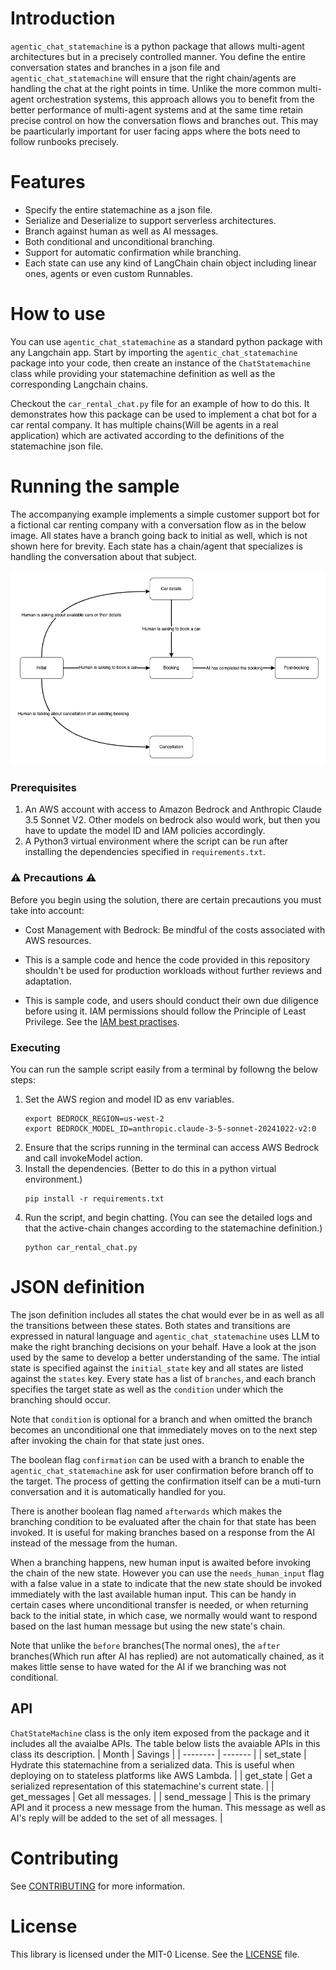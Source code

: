 # Introduction
`agentic_chat_statemachine` is a python package that allows multi-agent architectures but in a precisely controlled manner. You define the entire conversation states and branches in a json file and `agentic_chat_statemachine` will ensure that the right chain/agents are handling the chat at the right points in time. Unlike the more common multi-agent orchestration systems, this approach allows you to benefit from the better performance of multi-agent systems and at the same time retain precise control on how the conversation flows and branches out. This may be paarticularly important for user facing apps where the bots need to follow runbooks precisely.

# Features
- Specify the entire statemachine as a json file.
- Serialize and Deserialize to support serverless architectures.
- Branch against human as well as AI messages.
- Both conditional and unconditional branching.
- Support for automatic confirmation while branching.
- Each state can use any kind of LangChain chain object including linear ones, agents or even custom Runnables.

# How to use
You can use `agentic_chat_statemachine` as a standard python package with any Langchain app. Start by importing the `agentic_chat_statemachine` package into your code, then create an instance of the `ChatStatemachine` class while providing your statemachine definition as well as the corresponding Langchain chains. 

Checkout the `car_rental_chat.py` file for an example of how to do this. It demonstrates how this package can be used to implement a chat bot for a car rental company. It has multiple chains(Will be agents in a real application) which are activated according to the definitions of the statemachine json file. 

# Running the sample
The accompanying example implements a simple customer support bot for a fictional car renting company with a conversation flow as in the below image. All states have a branch going back to initial as well, which is not shown here for brevity. Each state has a chain/agent that specializes is handling the conversation about that subject.

![Sample state definition](state-definition.png)

### Prerequisites
1. An AWS account with access to Amazon Bedrock and Anthropic Claude 3.5 Sonnet V2. Other models on bedrock also would work, but then you have to update the model ID and IAM policies accordingly.
2. A Python3 virtual environment where the script can be run after installing the dependencies specified in `requirements.txt`.

### ⚠️ Precautions ⚠️
Before you begin using the solution, there are certain precautions you must take into account:

- Cost Management with Bedrock: Be mindful of the costs associated with AWS resources.

- This is a sample code and hence the code provided in this repository shouldn't be used for production workloads without further reviews and adaptation.

- This is sample code, and users should conduct their own due diligence before using it. IAM permissions should follow the Principle of Least Privilege. See the [IAM best practises](https://docs.aws.amazon.com/IAM/latest/UserGuide/best-practices.html ).

### Executing
You can run the sample script easily from a terminal by followng the below steps:
1. Set the AWS region and model ID as env variables.
    ```
    export BEDROCK_REGION=us-west-2
    export BEDROCK_MODEL_ID=anthropic.claude-3-5-sonnet-20241022-v2:0
    ```
2. Ensure that the scrips running in the terminal can access AWS Bedrock and call invokeModel action.
3. Install the dependencies. (Better to do this in a python virtual environment.)
    ```
    pip install -r requirements.txt
    ```
4. Run the script, and begin chatting. (You can see the detailed logs and that the active-chain changes according to the statemachine definition.)
    ```
    python car_rental_chat.py 
    ```

# JSON definition
The json definition includes all states the chat would ever be in as well as all the transitions between these states. Both states and transitions are expressed in natural language and `agentic_chat_statemachine` uses LLM to make the right branching decisions on your behalf. Have a look at the json used by the same to develop a better understanding of the same. The intial state is specified against the `initial_state` key and all states are listed against the `states` key. Every state has a list of `branches`, and each branch specifies the target state as well as the `condition` under which the branching should occur.

Note that `condition` is optional for a branch and when omitted the branch becomes an unconditional one that immediately moves on to the next step after invoking the chain for that state just ones.

The boolean flag `confirmation` can be used with a branch to enable the `agentic_chat_statemachine` ask for user confirmation before branch off to the target. The process of getting the confirmation itself can be a muti-turn conversation and it is automatically handled for you.

There is another boolean flag named `afterwards` which makes the branching condition to be evaluated after the chain for that state has been invoked. It is useful for making branches based on a response from the AI instead of the message from the human.

When a branching happens, new human input is awaited before invoking the chain of the new state. However you can use the `needs_human_input` flag with a false value in a state to indicate that the new state should be invoked immediately with the last available human input. This can be handy in certain cases where unconditional transfer is needed, or when returning back to the initial state, in which case, we normally would want to respond based on the last human message but using the new state's chain.

Note that unlike the `before` branches(The normal ones), the `after` branches(Which run after AI has replied) are not automatically chained, as it makes little sense to have wated for the AI if we branching was not conditional.

## API
`ChatStateMachine` class is the only item exposed from the package and it includes all the avaialbe APIs. The table below lists the avaiable APIs in this class its description.
| Month    | Savings |
| -------- | ------- |
| set_state | Hydrate this statemachine from a serialized data. This is useful when deploying on to stateless platforms like AWS Lambda. |
| get_state | Get a serialized representation of this statemachine's current state. |
| get_messages | Get all messages. |
| send_message | This is the primary API and it process a new message from the human. This message as well as AI's reply will be added to the set of all messages. |

# Contributing
See [CONTRIBUTING](CONTRIBUTING.md) for more information.

# License
This library is licensed under the MIT-0 License. See the [LICENSE](LICENSE) file.
